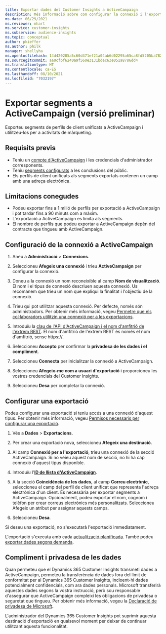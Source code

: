 ```yaml
---
title: Exportar dades del Customer Insights a ActiveCampaign
description: Més informació sobre com configurar la connexió i l'exportació a ActiveCampaign.
ms.date: 06/29/2021
ms.reviewer: mhart
ms.service: customer-insights
ms.subservice: audience-insights
ms.topic: conceptual
author: pkieffer
ms.author: philk
manager: shellyha
ms.openlocfilehash: 14d420205a5c60d471ef21a04ab6d02295a65ca8fd5205ba782a300703b06102
ms.sourcegitcommit: aa0cfbf6240a9f560e3131bdec63e051a8786dd4
ms.translationtype: HT
ms.contentlocale: ca-ES
ms.lasthandoff: 08/10/2021
ms.locfileid: "7032197"
---
```

# <a name="export-segments-to-activecampaign-preview"></a>Exportar segments a ActiveCampaign (versió preliminar)

Exporteu segments de perfils de client unificats a ActiveCampaign i utilitzeu-los per a activitats de màrqueting.

## <a name="prerequisites"></a>Requisits previs

-   Teniu un [compte d'ActiveCampaign](https://www.activecampaign.com/) i les credencials d'administrador corresponents.
-   Teniu [segments configurats](segments.md) a les conclusions del públic.
-   Els perfils de client unificats als segments exportats contenen un camp amb una adreça electrònica.

## <a name="known-limitations"></a>Limitacions conegudes

- Podeu exportar fins a 1 milió de perfils per exportació a ActiveCampaign i pot tardar fins a 90 minuts com a màxim.
- L'exportació a ActiveCampaign es limita als segments.
- El nombre de perfils que podeu exportar a ActiveCampaign depèn del contracte que tingueu amb ActiveCampaign.

## <a name="set-up-connection-to-activecampaign"></a>Configuració de la connexió a ActiveCampaign

1. Aneu a **Administració** > **Connexions**.

1. Seleccioneu **Afegeix una connexió** i trieu **ActiveCampaign** per configurar la connexió.

1. Doneu a la connexió un nom reconeixible al camp **Nom de visualització**. El nom i el tipus de connexió descriuen aquesta connexió. Us recomanem que trieu un nom que expliqui la finalitat i l'objectiu de la connexió.

1. Trieu qui pot utilitzar aquesta connexió. Per defecte, només són administradors. Per obtenir més informació, vegeu [Permetre que els col·laboradors utilitzin una connexió per a les exportacions](connections.md#allow-contributors-to-use-a-connection-for-exports).

1. Introduïu la [clau de l'API d'ActiveCampaign i el nom d'amfitrió de l'extrem REST](https://help.activecampaign.com/hc/articles/207317590-Getting-started-with-the-API#how-to-obtain-your-activecampaign-api-url-and-key). El nom d'amfitrió de l'extrem REST és només el nom d'amfitrió, sense https://. 

1. Seleccioneu **Accepto** per confirmar la **privadesa de les dades i el compliment**.

1. Seleccioneu **Connecta** per inicialitzar la connexió a ActiveCampaign.

1. Seleccioneu **Afegeix-me com a usuari d'exportació** i proporcioneu les vostres credencials del Customer Insights.

1. Seleccioneu **Desa** per completar la connexió.

## <a name="configure-an-export"></a>Configurar una exportació

Podeu configurar una exportació si teniu accés a una connexió d'aquest tipus. Per obtenir més informació, vegeu [Permisos necessaris per configurar una exportació](export-destinations.md#set-up-a-new-export).

1. Vés a **Dades** > **Exportacions**.

1. Per crear una exportació nova, seleccioneu **Afegeix una destinació**.

1. Al camp **Connexió per a l'exportació**, trieu una connexió de la secció ActiveCampaign. Si no veieu aquest nom de secció, no hi ha cap connexió d'aquest tipus disponible.

1. Introduïu l'[**ID de llista d'ActiveCampaign**](https://help.activecampaign.com/hc/articles/360000030559-How-to-create-a-list-in-ActiveCampaign).    

3. A la secció **Coincidència de les dades**, al camp **Correu electrònic**, seleccioneu el camp del perfil de client unificat que representa l'adreça electrònica d'un client. És necessària per exportar segments a ActiveCampaign. Opcionalment, podeu exportar el nom, cognom i telèfon per crear correus electrònics més personalitzats. Seleccioneu Afegeix un atribut per assignar aquests camps.

1. Seleccioneu **Desa**.

Si deseu una exportació, no s'executarà l'exportació immediatament.

L'exportació s'executa amb cada [actualització planificada](system.md#schedule-tab). També podeu [exportar dades segons demanda](export-destinations.md#run-exports-on-demand). 


## <a name="data-privacy-and-compliance"></a>Compliment i privadesa de les dades

Quan permeteu que el Dynamics 365 Customer Insights transmeti dades a ActiveCampaign, permeteu la transferència de dades fora del límit de conformitat per al Dynamics 365 Customer Insights, incloent-hi dades potencialment confidencials, com ara dades personals. Microsoft transferirà aquestes dades segons la vostra instrucció, però sou responsable d'assegurar que ActiveCampaign compleixi les obligacions de privadesa o seguretat que tingueu. Per obtenir més informació, vegeu la [Declaració de privadesa de Microsoft](https://go.microsoft.com/fwlink/?linkid=396732).

L'administrador del Dynamics 365 Customer Insights pot suprimir aquesta destinació d'exportació en qualsevol moment per deixar de continuar utilitzant aquesta funcionalitat.
